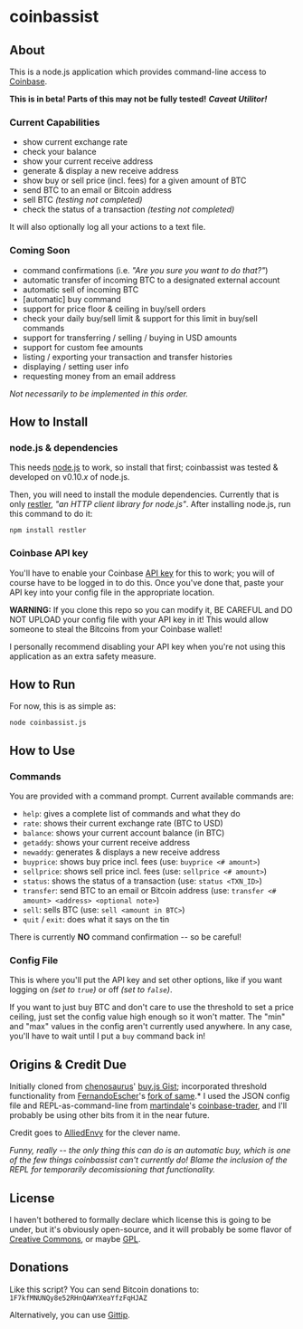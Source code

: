 coinbassist
===========

## About ##
This is a node.js application which provides command-line access to [Coinbase].

**This is in beta!  Parts of this may not be fully tested!**  ***Caveat Utilitor!***

### Current Capabilities ###

  - show current exchange rate
  - check your balance
  - show your current receive address  
  - generate & display a new receive address
  - show buy or sell price (incl. fees) for a given amount of BTC
  - send BTC to an email or Bitcoin address
  - sell BTC *(testing not completed)*
  - check the status of a transaction *(testing not completed)*

It will also optionally log all your actions to a text file.

### Coming Soon ###

  - command confirmations (i.e. *"Are you sure you want to do that?"*)
  - automatic transfer of incoming BTC to a designated external account
  - automatic sell of incoming BTC
  - [automatic] buy command
  - support for price floor & ceiling in buy/sell orders
  - check your daily buy/sell limit & support for this limit in buy/sell commands
  - support for transferring / selling / buying in USD amounts
  - support for custom fee amounts
  - listing / exporting your transaction and transfer histories
  - displaying / setting user info
  - requesting money from an email address

*Not necessarily to be implemented in this order.*

## How to Install ##

### node.js & dependencies ###
This needs [node.js] to work, so install that first; coinbassist was tested & developed on v0.10.<i>x</i> of node.js.

Then, you will need to install the module dependencies.  Currently that is only [restler], *"an HTTP client library for node.js"*.  After installing node.js, run this command to do it:

    npm install restler

### Coinbase API key ###

You'll have to enable your Coinbase [API key] for this to work; you will of course have to be logged in to do this.  Once you've done that, paste your API key into your config file in the appropriate location.

**WARNING:** If you clone this repo so you can modify it, BE CAREFUL and DO NOT UPLOAD your config file with your API key in it!  This would allow someone to steal the Bitcoins from your Coinbase wallet!  

I personally recommend disabling your API key when you're not using this application as an extra safety measure.

## How to Run ##
For now, this is as simple as:

	node coinbassist.js

## How to Use ##

### Commands ###
You are provided with a command prompt.  Current available commands are:

  - `help`:    gives a complete list of commands and what they do
  - `rate`:    shows their current exchange rate (BTC to USD)
  - `balance`: shows your current account balance (in BTC)
  - `getaddy`: shows your current receive address
  - `newaddy`: generates & displays a new receive address
  - `buyprice`:  shows buy price incl. fees (use: `buyprice <# amount>`)
  - `sellprice`: shows sell price incl. fees (use: `sellprice <# amount>`)
  - `status`:  shows the status of a transaction (use: `status <TXN_ID>`)
  - `transfer`: send BTC to an email or Bitcoin address (use: `transfer <# amount> <address> <optional note>`)
  - `sell`: sells BTC (use: `sell <amount in BTC>`)
  - `quit` / `exit`: does what it says on the tin

There is currently **NO** command confirmation -- so be careful!

### Config File ###
This is where you'll put the API key and set other options, like if you want logging on *(set to `true`)* or off *(set to `false`)*.

If you want to just buy BTC and don't care to use the threshold to set a price ceiling, just set the config value high enough so it won't matter.  The "min" and "max" values in the config aren't currently used anywhere.  In any case, you'll have to wait until I put a `buy` command back in!

## Origins & Credit Due ##
Initially cloned from [chenosaurus]' [buy.js Gist]; incorporated threshold functionality from [FernandoEscher]'s [fork of same].*  I used the JSON config file and REPL-as-command-line from [martindale]'s [coinbase-trader], and I'll probably be using other bits from it in the near future.

Credit goes to [AlliedEnvy] for the clever name.

*Funny, really -- the only thing this can do is an automatic buy, which is one of the few things coinbassist can't currently do!  Blame the inclusion of the REPL for temporarily decomissioning that functionality.*

## License ##
I haven't bothered to formally declare which license this is going to be under, but it's obviously open-source, and it will probably be some flavor of [Creative Commons], or maybe [GPL].

## Donations ##
Like this script?  You can send Bitcoin donations to: `1F7kfMNUNQy8e52RHnQAWYXeaYfzFqHJAZ`

Alternatively, you can use [Gittip](https://www.gittip.com/Wingman4l7/).

[Bitcoin]: http://bitcoin.org/
[Coinbase]: https://coinbase.com/
[node.js]: http://nodejs.org/
[restler]: https://github.com/danwrong/restler
[API key]: https://coinbase.com/account/integrations
[chenosaurus]: https://gist.github.com/chenosaurus
[buy.js Gist]: https://gist.github.com/chenosaurus/5102546
[FernandoEscher]: https://gist.github.com/FernandoEscher
[fork of same]: https://gist.github.com/FernandoEscher/5103601
[martindale]: https://github.com/martindale
[coinbase-trader]: https://github.com/martindale/coinbase-trader
[AlliedEnvy]: https://github.com/AlliedEnvy
[Creative Commons]: http://creativecommons.org/licenses/
[GPL]: http://www.gnu.org/licenses/licenses.html
